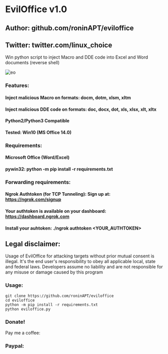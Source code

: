 # EvilOffice v1.0
## Author: github.com/roninAPT/eviloffice
## Twitter: twitter.com/linux_choice
 

Win python script to inject Macro and DDE code into Excel and Word documents (reverse shell)

![eo](https://user-images.githubusercontent.com/34893261/79132849-63fd0180-7d81-11ea-80db-69f9ea44c0b2.jpg)

### Features:
#### Inject malicious Macro on formats: docm, dotm, xlsm, xltm
#### Inject malicious DDE code on formats: doc, docx, dot, xls, xlsx, xlt, xltx
#### Python2/Python3 Compatible
#### Tested: Win10 (MS Office 14.0)

### Requirements:
#### Microsoft Office (Word/Excel)
#### pywin32: python -m pip install -r requirements.txt 
### Forwarding requirements:
#### Ngrok Authtoken (for TCP Tunneling): Sign up at: https://ngrok.com/signup
#### Your authtoken is available on your dashboard: https://dashboard.ngrok.com
#### Install your auhtoken: ./ngrok authtoken <YOUR_AUTHTOKEN>

## Legal disclaimer:

Usage of EvilOffice for attacking targets without prior mutual consent is illegal. It's the end user's responsibility to obey all applicable local, state and federal laws. Developers assume no liability and are not responsible for any misuse or damage caused by this program 

### Usage:
```
git clone https://github.com/roninAPT/eviloffice
cd eviloffice
python -m pip install -r requirements.txt
python eviloffice.py
```
### Donate!
Pay me a coffee:
### Paypal:

